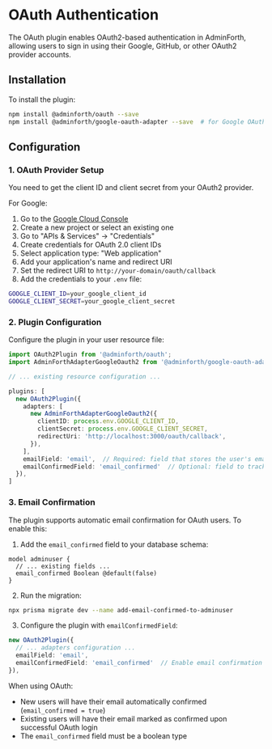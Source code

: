 # OAuth Authentication

The OAuth plugin enables OAuth2-based authentication in AdminForth, allowing users to sign in using their Google, GitHub, or other OAuth2 provider accounts.

## Installation

To install the plugin:

```bash
npm install @adminforth/oauth --save
npm install @adminforth/google-oauth-adapter --save  # for Google OAuth
```

## Configuration

### 1. OAuth Provider Setup

You need to get the client ID and client secret from your OAuth2 provider.

For Google:
1. Go to the [Google Cloud Console](https://console.cloud.google.com)
2. Create a new project or select an existing one
3. Go to "APIs & Services" → "Credentials"
4. Create credentials for OAuth 2.0 client IDs
5. Select application type: "Web application"
6. Add your application's name and redirect URI
7. Set the redirect URI to `http://your-domain/oauth/callback`
8. Add the credentials to your `.env` file:

```bash
GOOGLE_CLIENT_ID=your_google_client_id
GOOGLE_CLIENT_SECRET=your_google_client_secret
```

### 2. Plugin Configuration

Configure the plugin in your user resource file:

```typescript title="./resources/adminuser.ts"
import OAuth2Plugin from '@adminforth/oauth';
import AdminForthAdapterGoogleOauth2 from '@adminforth/google-oauth-adapter';

// ... existing resource configuration ...

plugins: [
  new OAuth2Plugin({
    adapters: [
      new AdminForthAdapterGoogleOauth2({
        clientID: process.env.GOOGLE_CLIENT_ID,
        clientSecret: process.env.GOOGLE_CLIENT_SECRET,
        redirectUri: 'http://localhost:3000/oauth/callback',
      }),
    ],
    emailField: 'email',  // Required: field that stores the user's email
    emailConfirmedField: 'email_confirmed'  // Optional: field to track email verification
  }),
]
```

### 3. Email Confirmation

The plugin supports automatic email confirmation for OAuth users. To enable this:

1. Add the `email_confirmed` field to your database schema:

```prisma title='./schema.prisma'
model adminuser {
  // ... existing fields ...
  email_confirmed Boolean @default(false)
}
```

2. Run the migration:

```bash
npx prisma migrate dev --name add-email-confirmed-to-adminuser
```

3. Configure the plugin with `emailConfirmedField`:

```typescript title="./resources/adminuser.ts"
new OAuth2Plugin({
  // ... adapters configuration ...
  emailField: 'email',
  emailConfirmedField: 'email_confirmed'  // Enable email confirmation tracking
}),
```

When using OAuth:
- New users will have their email automatically confirmed (`email_confirmed = true`)
- Existing users will have their email marked as confirmed upon successful OAuth login
- The `email_confirmed` field must be a boolean type
